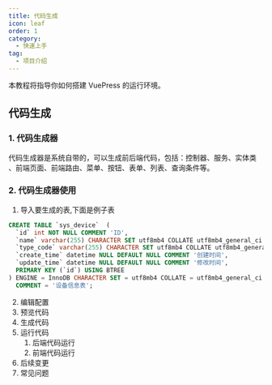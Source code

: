 ```yaml
---
title: 代码生成
icon: leaf
order: 1
category:
  - 快速上手
tag:
  - 项目介绍
---
```


本教程将指导你如何搭建 VuePress 的运行环境。

<!-- more -->

## 代码生成

### 1. 代码生成器

代码生成器是系统自带的，可以生成前后端代码，包括：控制器、服务、实体类
、前端页面、前端路由、菜单、按钮、表单、列表、查询条件等。

### 2. 代码生成器使用

1. 导入要生成的表,下面是例子表

```sql
CREATE TABLE `sys_device`  (
  `id` int NOT NULL COMMENT 'ID',
  `name` varchar(255) CHARACTER SET utf8mb4 COLLATE utf8mb4_general_ci NULL DEFAULT NULL COMMENT '名称',
  `type_code` varchar(255) CHARACTER SET utf8mb4 COLLATE utf8mb4_general_ci NULL DEFAULT NULL COMMENT '类型',
  `create_time` datetime NULL DEFAULT NULL COMMENT '创建时间',
  `update_time` datetime NULL DEFAULT NULL COMMENT '修改时间',
  PRIMARY KEY (`id`) USING BTREE
) ENGINE = InnoDB CHARACTER SET = utf8mb4 COLLATE = utf8mb4_general_ci ROW_FORMAT = Dynamic
  COMMENT = '设备信息表';
```

2. 编辑配置
3. 预览代码
4. 生成代码
5. 运行代码
   1. 后端代码运行
   2. 前端代码运行
6. 后续变更
7. 常见问题
